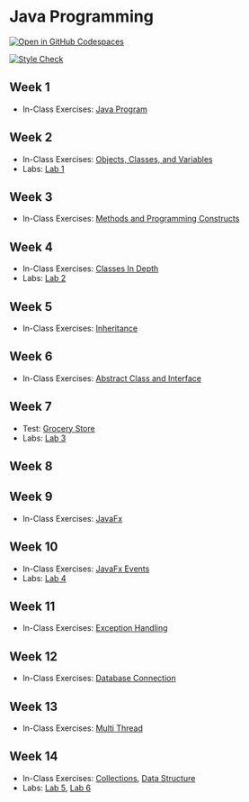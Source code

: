 # Java Programming

[![Open in GitHub Codespaces](https://github.com/codespaces/badge.svg)](https://codespaces.new/ttran375/comp228)

[![Style Check](https://github.com/ttran375/comp228/actions/workflows/main.yml/badge.svg)](https://github.com/ttran375/comp228/actions/workflows/main.yml)

## Week 1

- In-Class Exercises: [Java Program](src/Module01)

## Week 2

- In-Class Exercises: [Objects, Classes, and Variables](src/Module02)
- Labs: [Lab 1](https://github.com/ttran375/comp228-lab1)

## Week 3

- In-Class Exercises: [Methods and Programming Constructs](src/Module03)

## Week 4

- In-Class Exercises: [Classes In Depth](src/Module04)
- Labs: [Lab 2](https://github.com/ttran375/comp228-lab2)

## Week 5

- In-Class Exercises: [Inheritance](src/Module05)

## Week 6

- In-Class Exercises: [Abstract Class and Interface](src/Module06)

## Week 7

- Test: [Grocery Store](https://github.com/ttran375/comp228-test1)
- Labs: [Lab 3](https://github.com/ttran375/comp228-lab3)

## Week 8

## Week 9

- In-Class Exercises: [JavaFx](src/Module07)

## Week 10

- In-Class Exercises: [JavaFx Events](src/Module08)
- Labs: [Lab 4](https://github.com/ttran375/comp228-lab4)

## Week 11

- In-Class Exercises: [Exception Handling](src/Module09/ExceptionHandlingDemo)

## Week 12

- In-Class Exercises: [Database Connection](src/Module10/connection)

## Week 13

- In-Class Exercises: [Multi Thread](src/Module11)

## Week 14

- In-Class Exercises: [Collections](src/Week13/collections), [Data Structure](src/Week13)
- Labs: [Lab 5](https://github.com/ttran375/comp228-lab5), [Lab 6](https://github.com/ttran375/comp228-lab6)
